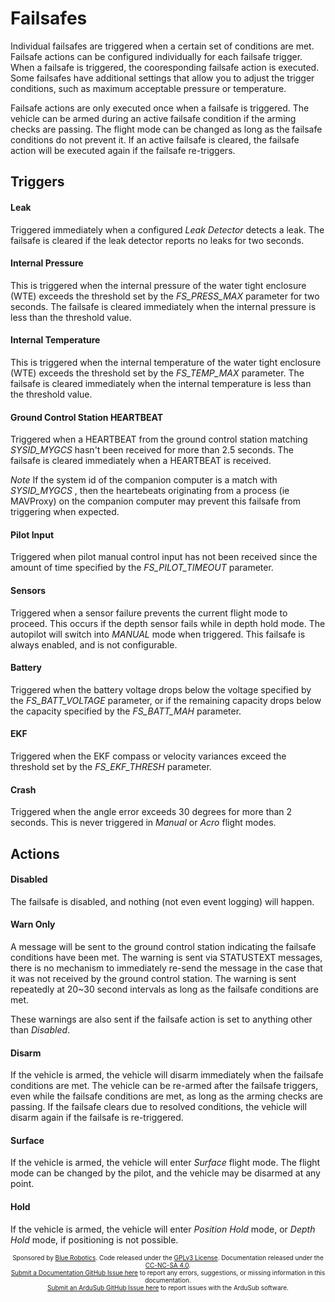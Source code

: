 # Failsafes

Individual failsafes are triggered when a certain set of conditions are met. Failsafe actions can be configured individually for each failsafe trigger. When a failsafe is triggered, the cooresponding failsafe action is executed. Some failsafes have additional settings that allow you to adjust the trigger conditions, such as maximum acceptable pressure or temperature.

Failsafe actions are only executed once when a failsafe is triggered. The vehicle can be armed during an active failsafe condition if the arming checks are passing. The flight mode can be changed as long as the failsafe conditions do not prevent it. If an active failsafe is cleared, the failsafe action will be executed again if the failsafe re-triggers.

## Triggers

#### Leak

Triggered immediately when a configured *Leak Detector* detects a leak. The failsafe is cleared if the leak detector reports no leaks for two seconds.

#### Internal Pressure

This is triggered when the internal pressure of the water tight enclosure (WTE) exceeds the threshold set by the *FS_PRESS_MAX* parameter for two seconds. The failsafe is cleared immediately when the internal pressure is less than the threshold value.

#### Internal Temperature

This is triggered when the internal temperature of the water tight enclosure (WTE) exceeds the threshold set by the *FS_TEMP_MAX* parameter. The failsafe is cleared immediately when the internal temperature is less than the threshold value.

#### Ground Control Station HEARTBEAT

Triggered when a HEARTBEAT from the ground control station matching *SYSID_MYGCS* hasn't been received for more than 2.5 seconds. The failsafe is cleared immediately when a HEARTBEAT is received.

*Note* If the system id of the companion computer is a match with *SYSID_MYGCS* , then the heartebeats originating from a process (ie MAVProxy) on the companion computer may prevent this failsafe from triggering when expected.

#### Pilot Input

Triggered when pilot manual control input has not been received since the amount of time specified by the *FS_PILOT_TIMEOUT* parameter.

#### Sensors

Triggered when a sensor failure prevents the current flight mode to proceed. This occurs if the depth sensor fails while in depth hold mode. The autopilot will switch into *MANUAL* mode when triggered. This failsafe is always enabled, and is not configurable.

#### Battery

Triggered when the battery voltage drops below the voltage specified by the *FS_BATT_VOLTAGE* parameter, or if the remaining capacity drops below the capacity specified by the *FS_BATT_MAH* parameter.

#### EKF

Triggered when the EKF compass or velocity variances exceed the threshold set by the *FS_EKF_THRESH* parameter.

#### Crash

Triggered when the angle error exceeds 30 degrees for more than 2 seconds. This is never triggered in *Manual* or *Acro* flight modes.

## Actions

#### Disabled

The failsafe is disabled, and nothing (not even event logging) will happen.

#### Warn Only

A message will be sent to the ground control station indicating the failsafe conditions have been met. The warning is sent via STATUSTEXT messages, there is no mechanism to immediately re-send the message in the case that it was not received by the ground control station. The warning is sent repeatedly at 20~30 second intervals as long as the failsafe conditions are met.

These warnings are also sent if the failsafe action is set to anything other than *Disabled*.

#### Disarm

If the vehicle is armed, the vehicle will disarm immediately when the failsafe conditions are met. The vehicle can be re-armed after the failsafe triggers, even while the failsafe conditions are met, as long as the arming checks are passing. If the failsafe clears due to resolved conditions, the vehicle will disarm again if the failsafe is re-triggered. 

#### Surface

If the vehicle is armed, the vehicle will enter *Surface* flight mode. The flight mode can be changed by the pilot, and the vehicle may be disarmed at any point.

#### Hold

If the vehicle is armed, the vehicle will enter *Position Hold* mode, or *Depth Hold* mode, if positioning is not possible.

<p style="font-size:10px; text-align:center">
Sponsored by <a href="http://www.bluerobotics.com/">Blue Robotics</a>. Code released under the <a href="https://github.com/bluerobotics/ardusub/blob/master/COPYING.txt">GPLv3 License</a>. Documentation released under the <a href="https://creativecommons.org/licenses/by-nc-sa/4.0/">CC-NC-SA 4.0</a>.<br />
<a href="https://github.com/bluerobotics/ardusub-docs/issues/">Submit a Documentation GitHub Issue here</a> to report any errors, suggestions, or missing information in this documentation.<br />
<a href="https://github.com/bluerobotics/ardusub/issues/">Submit an ArduSub GitHub Issue here</a> to report issues with the ArduSub software.
</p>
